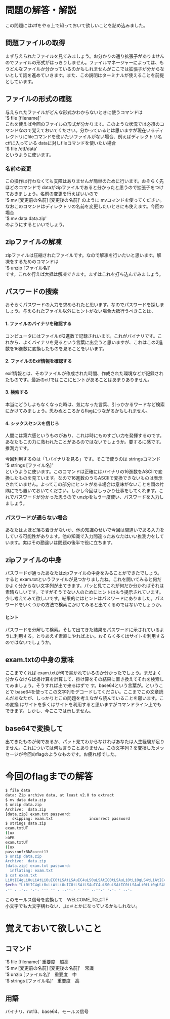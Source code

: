 # 問題の解答・解説
この問題にはctfをやる上で知っておいて欲しいことを詰め込みました。
## 問題ファイルの取得
まず与えられたファイルを見てみましょう。お分かりの通り拡張子がありませんのでファイルの形式がはっきりしません。ファイルマネージャーによっては、もうどんなファイルか分かっているのかもしれませんがここでは拡張子が分からないとして話を進めていきます。また、この説明はターミナルが使えることを前提としています。
## ファイルの形式の確認
与えられたファイルがどんな形式かわからないときに使うコマンドは</br>
'$ file [filename]'</br>
これを使えば今回のファイルの形式が分かります。このような状況では必須のコマンドなので覚えておいてください。分かっているとは思いますが現在いるディレクトリにfileコマンドを使いたいファイルがない場合、例えばディレクトリ名 ctfに入っている dataに対しfileコマンドを使いたい場合</br>
'$ file /ctf/data'</br>
というように使います。
### 名前の変更
この操作は行わなくても支障はありませんが簡単のために行います。おそらく先ほどのコマンドで dataがzipファイルであると分かったと思うので拡張子をつけておきましょう。名前の変更を行えばいいので</br>
'$ mv [変更前の名前] [変更後の名前]'
のように mvコマンドを使ってください。なおこのコマンドはディレクトリの名前を変更したいときにも使えます。今回の場合</br>
'$ mv data data.zip'</br>
のようにするといいでしょう。
## zipファイルの解凍
zipファイルは圧縮されたファイルです。なので解凍を行いたいと思います。解凍をするためのコマンドは</br>
'$ unzip [ファイル名]'</br>
です。これを行えば大抵は解凍できます。まずはこれを打ち込んでみましょう。
## パスワードの捜索
おそらくパスワードの入力を求められたと思います。なのでパスワードを探しましょう。与えられたファイル以外にヒントがない場合大抵行うべきことは、
#### 1. ファイルのバイナリを確認する
コンピュータにはファイルが2進数で記録されいます。これがバイナリです。これから、よくバイナリを見るという言葉に出会うと思いますが、これはこの2進数を16進数に変換したものを見ることをいいます。
#### 2. ファイルのExif情報を確認する
exif情報とは、そのファイルが作成された時間、作成された環境などが記録されたものです。最近のctfではここにヒントがあることはあまりありません。
#### 3. 検索する
本当にどうしよもなくなった時は、気になった言葉、引っかかるワードなど検索にかけてみましょう。思わぬところからflagにつながるかもしれません。
#### 4. シックスセンスを信じろ
人間には第六感というものがあり、これは時にものすごい力を発揮するのです。あなたもこの力に救われたことがあるのではないでしょうか。要するに感です。推測力です。</br>

今回利用するのは「1.バイナリを見る」です。そこで使うのは stringsコマンド</br>
'$ strings [ファイル名]'</br>
というように使います。このコマンドは正確にはバイナリの16進数をASCIIで変換したものを見ています。なので16進数のうちASCIIで変換できないものは表示されていません。よってこの部分にヒントがある場合は意味がないことを頭の片隅にでも置いておいてください。しかし今回はしっかり仕事をしてくれます。これでパスワードが分かった思うので unzipをもう一度使い、パスワードを入力しましょう。
### パスワードが通らない場合
あなたはよほど落ち着きがないか、他の知識のせいで今回は間違いである入力をしている可能性があります。他の知識で入力間違ったあなたはいい推測力をしています。実はその勘違いは問題の後半で役に立ちます。
## zipファイルの中身
パスワードが通ったあなたはzipファイルの中身をみることができたでしょう。すると exam.txtというファイルが見つかりましたね。これを開いてみると何だかよく分からない文字列が出てきます。パッと見てこれが何だか分かればそれは素晴らしいです。ですがそうでない人のためにヒントはもう提示されています。少し考えてみて欲しいです。結果的にはヒントはパスワードにありました。パスワードをいくつかの方法で検索にかけてみると出てくるのではないでしょうか。
#### ヒント
パスワードを分解して検索。そして出てきた結果をパスワードに示されているように利用する。とりあえず素直にやればよい。おそらく多くはサイトを利用するのではないでしょうか。
## exam.txtの中身の意味
ここまでくれば exam.txtが何で書かれているのか分かったでしょう。まだよく分からなけらば掛け算を計算して、掛け算をその結果に置き換えてそれを検索してみましょう。そうすれば出で来るはずで す。base64という言葉が。ということで base64を使ってこの文字列をデコードしてください。ここまでこの文章読んだあなたが、しっかりとこの問題を考えながら読んでいることを願います。この変換 はサイトを多くはサイトを利用すると思いますがコマンドライン上でもできます。しかし、今ここでは示しません。
## base64で変換して
出てきたものが何であるか、パット見てわからなければあなたは人生経験が足りません。これについては何も言うことありません。この文字列？を変換したメッセージが今回のflagのようなものです。お疲れ様でした。
# 今回のflagまでの解答
```bash
$ file data
data: Zip archive data, at least v2.0 to extract
$ mv data data.zip
$ unzip data.zip
Archive:  data.zip
[data.zip] exam.txt password:
   skipping: exam.txt                incorrect password
$ strings data.zip
exam.txtUT
([ux
>aPK
exam.txtUT
([ux
pass:onfr8k8<<rot13
$ unzip data.zip
Archive:  data.zip
[data.zip] exam.txt password:
  inflating: exam.txt
$ cat exam.txt
Li0tIC4gLi0uLiAtLi0uIC0tLSAtLSAuIC4uLS0uLSAtIC0tLSAuLi0tLi0gLS4tLiAtIC4uLS4=
$echo "Li0tIC4gLi0uLiAtLi0uIC0tLSAtLSAuIC4uLS0uLSAtIC0tLSAuLi0tLi0gLS4tLiAtIC4uLS4="| base64 -d
.-- . .-.. -.-. --- -- . ..--.- - --- ..--.- -.-. - ..-.
```
このモールス信号を変換して　WELCOME_TO_CTF</br>
小文字でも大文字構わない、_は＃とかになっているかもしれない。
# 覚えておいて欲しいこと

## コマンド
'$ file [filename]'  重要度　超高</br>
'$ mv [変更前の名前] [変更後の名前]'　常識</br>
'$ unzip [ファイル名]'　重要度　中</br>
'$ strings [ファイル名]'　重要度　高</br>
## 用語
バイナリ、rot13、base64、モールス信号
